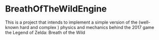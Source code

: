# BreathOfTheWildEngine

This is a project that intends to implement a simple version of the (well-known hard and complex ) physics and mechanics behind the 2017 game the Legend of Zelda: Breath of the Wild
